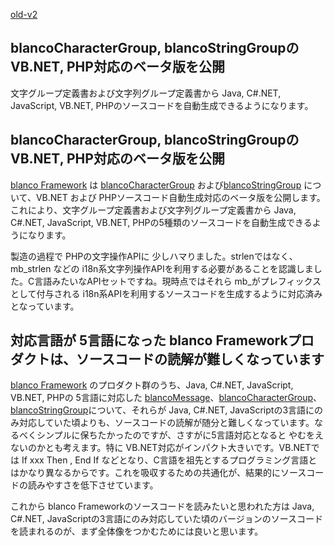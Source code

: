 [old-v2](ig061110-orig.html)

## blancoCharacterGroup, blancoStringGroupの VB.NET, PHP対応のベータ版を公開

文字グループ定義書および文字列グループ定義書から Java, C#.NET, JavaScript, VB.NET, PHPのソースコードを自動生成できるようになります。

## blancoCharacterGroup, blancoStringGroupの VB.NET, PHP対応のベータ版を公開

[blanco Framework](http://www.igapyon.jp/blanco/blanco.ja.html) は [blancoCharacterGroup](http://www.igapyon.jp/blanco/blancocharactergroup.html) および[blancoStringGroup](http://www.igapyon.jp/blanco/blancostringgroup.html) について、VB.NET および PHPソースコード自動生成対応のベータ版を公開します。これにより、文字グループ定義書および文字列グループ定義書から
Java, C#.NET, JavaScript, VB.NET, PHPの5種類のソースコードを自動生成できるようになります。

製造の過程で PHPの文字操作APIに 少しハマりました。strlenではなく、mb_strlen などの i18n系文字列操作APIを利用する必要があることを認識しました。C言語みたいなAPIセットですね。現時点ではそれら mb_がプレフィックスとして付与される i18n系APIを利用するソースコードを生成するように対応済みとなっています。

## 対応言語が 5言語になった blanco Frameworkプロダクトは、ソースコードの読解が難しくなっています

[blanco Framework](http://www.igapyon.jp/blanco/blanco.ja.html) のプロダクト群のうち、Java, C#.NET, JavaScript, VB.NET, PHPの 5言語に対応した [blancoMessage](http://www.igapyon.jp/blanco/blancomessage.html)、[blancoCharacterGroup](http://www.igapyon.jp/blanco/blancocharactergroup.html)、[blancoStringGroup](http://www.igapyon.jp/blanco/blancostringgroup.html)について、それらが Java, C#.NET, JavaScriptの3言語にのみ対応していた頃よりも、ソースコードの読解が随分と難しくなっています。なるべくシンプルに保ちたかったのですが、さすがに5言語対応となると やむをえないのかとも考えます。特に VB.NET対応がインパクト大きいです。VB.NETでは If xxx Then , End If などとなり、C言語を祖先とするプログラミング言語とはかなり異なるからです。これを吸収するための共通化が、結果的にソースコードの読みやすさを低下させています。

これから blanco Frameworkのソースコードを読みたいと思われた方は Java, C#.NET, JavaScriptの3言語にのみ対応していた頃のバージョンのソースコードを読まれるのが、まず全体像をつかむためには良いと思います。